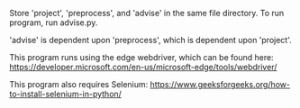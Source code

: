 Store 'project', 'preprocess', and 'advise' in the same file directory.
To run program, run advise.py.

'advise' is dependent upon 'preprocess', which is dependent upon 'project'.

This program runs using the edge webdriver, which can be found here: https://developer.microsoft.com/en-us/microsoft-edge/tools/webdriver/

This program also requires Selenium: https://www.geeksforgeeks.org/how-to-install-selenium-in-python/

